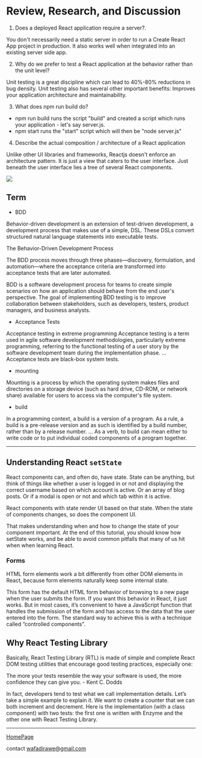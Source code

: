 # Review, Research, and Discussion


1. Does a deployed React application require a server?.

You don't necessarily need a static server in order to run a Create React App project in production. It also works well when integrated into an existing server side app.


2. Why do we prefer to test a React application at the behavior rather than the unit level?

Unit testing is a great discipline which can lead to 40%-80% reductions in bug density. Unit testing also has several other important benefits: Improves your application architecture and maintainability.


3. What does npm run build do?

- npm run build runs the script "build" and created a script which runs your application - let's say server.js.
- npm start runs the "start" script which will then be "node server.js"


4. Describe the actual composition / architecture of a React application

Unlike other UI libraries and frameworks, Reactjs doesn't enforce an architecture pattern. It is just a view that caters to the user interface. Just beneath the user interface lies a tree of several React components.

![](https://miro.medium.com/max/3000/1*RhvV_r6ceVx7_mAcio_pUw.png)

## Term

- BDD

Behavior-driven development is an extension of test-driven development, a development process that makes use of a simple, DSL. These DSLs convert structured natural language statements into executable tests.

The Behavior-Driven Development Process

The BDD process moves through three phases—discovery, formulation, and automation—where the acceptance criteria are transformed into acceptance tests that are later automated.

BDD is a software development process for teams to create simple scenarios on how an application should behave from the end user's perspective. The goal of implementing BDD testing is to improve collaboration between stakeholders, such as developers, testers, product managers, and business analysts.



- Acceptance Tests


Acceptance testing in extreme programming
Acceptance testing is a term used in agile software development methodologies, particularly extreme programming, referring to the functional testing of a user story by the software development team during the implementation phase. ... Acceptance tests are black-box system tests.


- mounting

Mounting is a process by which the operating system makes files and directories on a storage device (such as hard drive, CD-ROM, or network share) available for users to access via the computer's file system.



- build

In a programming context, a build is a version of a program. As a rule, a build is a pre-release version and as such is identified by a build number, rather than by a release number. ... As a verb, to build can mean either to write code or to put individual coded components of a program together.

***

## Understanding React `setState`

React components can, and often do, have state. State can be anything, but think of things like whether a user is logged in or not and displaying the correct username based on which account is active. Or an array of blog posts. Or if a modal is open or not and which tab within it is active.

React components with state render UI based on that state. When the state of components changes, so does the component UI.

That makes understanding when and how to change the state of your component important. At the end of this tutorial, you should know how setState works, and be able to avoid common pitfalls that many of us hit when when learning React.

### Forms

HTML form elements work a bit differently from other DOM elements in React, because form elements naturally keep some internal state.

This form has the default HTML form behavior of browsing to a new page when the user submits the form. If you want this behavior in React, it just works. But in most cases, it’s convenient to have a JavaScript function that handles the submission of the form and has access to the data that the user entered into the form. The standard way to achieve this is with a technique called “controlled components”.


## Why React Testing Library
Basically, React Testing Library (RTL) is made of simple and complete React DOM testing utilities that encourage good testing practices, especially one:

The more your tests resemble the way your software is used, the more confidence they can give you. - Kent C. Dodds

In fact, developers tend to test what we call implementation details. Let’s take a simple example to explain it. We want to create a counter that we can both increment and decrement. Here is the implementation (with a class component) with two tests: the first one is written with Enzyme and the other one with React Testing Library.


***

[HomePage](https://wafaankoush99.github.io/Reading-Notes/READMEcode401.html)  


contact wafadirawe@gmail.com
